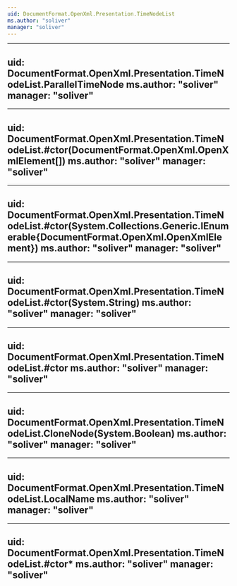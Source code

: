 ```yaml
---
uid: DocumentFormat.OpenXml.Presentation.TimeNodeList
ms.author: "soliver"
manager: "soliver"
---
```


---
uid: DocumentFormat.OpenXml.Presentation.TimeNodeList.ParallelTimeNode
ms.author: "soliver"
manager: "soliver"
---

---
uid: DocumentFormat.OpenXml.Presentation.TimeNodeList.#ctor(DocumentFormat.OpenXml.OpenXmlElement[])
ms.author: "soliver"
manager: "soliver"
---

---
uid: DocumentFormat.OpenXml.Presentation.TimeNodeList.#ctor(System.Collections.Generic.IEnumerable{DocumentFormat.OpenXml.OpenXmlElement})
ms.author: "soliver"
manager: "soliver"
---

---
uid: DocumentFormat.OpenXml.Presentation.TimeNodeList.#ctor(System.String)
ms.author: "soliver"
manager: "soliver"
---

---
uid: DocumentFormat.OpenXml.Presentation.TimeNodeList.#ctor
ms.author: "soliver"
manager: "soliver"
---

---
uid: DocumentFormat.OpenXml.Presentation.TimeNodeList.CloneNode(System.Boolean)
ms.author: "soliver"
manager: "soliver"
---

---
uid: DocumentFormat.OpenXml.Presentation.TimeNodeList.LocalName
ms.author: "soliver"
manager: "soliver"
---

---
uid: DocumentFormat.OpenXml.Presentation.TimeNodeList.#ctor*
ms.author: "soliver"
manager: "soliver"
---
